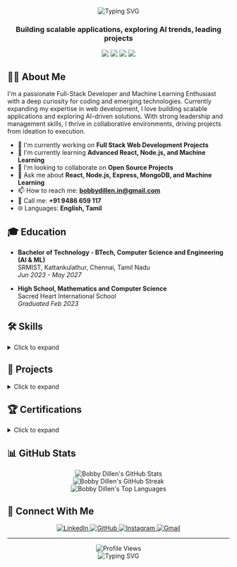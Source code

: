 <div align="center">
  <img src="https://readme-typing-svg.herokuapp.com?font=Fira+Code&weight=500&size=30&pause=1000&color=6E56CF&center=true&vCenter=true&random=false&width=600&height=100&lines=Hi+%F0%9F%91%8B%2C+I'm+Bobby+Dillen;Full-Stack+Developer;Machine+Learning+Enthusiast" alt="Typing SVG" />
</div>

<h3 align="center">Building scalable applications, exploring AI trends, leading projects</h3>

<p align="center">
  <a href="mailto:bobbydillen.in@gmail.com"><img src="https://img.shields.io/badge/Email-bobbydillen.in%40gmail.com-D14836?style=flat-square&logo=gmail&logoColor=white"/></a>
  <a href="https://www.linkedin.com/in/bobbydillen"><img src="https://img.shields.io/badge/LinkedIn-bobbydillen-0077B5?style=flat-square&logo=linkedin&logoColor=white"/></a>
  <a href="https://github.com/bobbydillen"><img src="https://img.shields.io/badge/GitHub-bobbydillen-181717?style=flat-square&logo=github&logoColor=white"/></a>
  <a href="tel:+919486659117"><img src="https://img.shields.io/badge/Phone-%2B91%209486%20659%20117-25D366?style=flat-square&logo=whatsapp&logoColor=white"/></a>
</p>

## 👨‍💻 About Me

I'm a passionate Full-Stack Developer and Machine Learning Enthusiast with a deep curiosity for coding and emerging technologies. Currently expanding my expertise in web development, I love building scalable applications and exploring AI-driven solutions. With strong leadership and management skills, I thrive in collaborative environments, driving projects from ideation to execution.

- 🔭 I'm currently working on **Full Stack Web Development Projects**
- 🌱 I'm currently learning **Advanced React, Node.js, and Machine Learning**
- 👯 I'm looking to collaborate on **Open Source Projects**
- 💬 Ask me about **React, Node.js, Express, MongoDB, and Machine Learning**
- 📫 How to reach me: **bobbydillen.in@gmail.com**
- 📱 Call me: **+91 9486 659 117**
- 🌐 Languages: **English, Tamil**

## 🎓 Education

- **Bachelor of Technology - BTech, Computer Science and Engineering (AI & ML)**  
  SRMIST, Kattankulathur, Chennai, Tamil Nadu  
  *Jun 2023 - May 2027*

- **High School, Mathematics and Computer Science**  
  Sacred Heart International School  
  *Graduated Feb 2023*

## 🛠️ Skills

<details>
<summary>Click to expand</summary>

### Programming Languages
![Java](https://img.shields.io/badge/Java-ED8B00?style=for-the-badge&logo=openjdk&logoColor=white)
![Python](https://img.shields.io/badge/Python-3776AB?style=for-the-badge&logo=python&logoColor=white)
![JavaScript](https://img.shields.io/badge/JavaScript-F7DF1E?style=for-the-badge&logo=javascript&logoColor=black)
![TypeScript](https://img.shields.io/badge/TypeScript-007ACC?style=for-the-badge&logo=typescript&logoColor=white)
![C++](https://img.shields.io/badge/C++-00599C?style=for-the-badge&logo=cplusplus&logoColor=white)

### Web Development
![HTML5](https://img.shields.io/badge/HTML5-E34F26?style=for-the-badge&logo=html5&logoColor=white)
![CSS3](https://img.shields.io/badge/CSS3-1572B6?style=for-the-badge&logo=css3&logoColor=white)
![React](https://img.shields.io/badge/React-20232A?style=for-the-badge&logo=react&logoColor=61DAFB)
![Node.js](https://img.shields.io/badge/Node.js-339933?style=for-the-badge&logo=nodedotjs&logoColor=white)
![Express.js](https://img.shields.io/badge/Express.js-000000?style=for-the-badge&logo=express&logoColor=white)
![Next.js](https://img.shields.io/badge/Next.js-000000?style=for-the-badge&logo=nextdotjs&logoColor=white)

### Database
![MongoDB](https://img.shields.io/badge/MongoDB-4EA94B?style=for-the-badge&logo=mongodb&logoColor=white)
![MySQL](https://img.shields.io/badge/MySQL-4479A1?style=for-the-badge&logo=mysql&logoColor=white)
![PostgreSQL](https://img.shields.io/badge/PostgreSQL-316192?style=for-the-badge&logo=postgresql&logoColor=white)
![Firebase](https://img.shields.io/badge/Firebase-FFCA28?style=for-the-badge&logo=firebase&logoColor=black)

### Other Skills
![Git](https://img.shields.io/badge/Git-F05032?style=for-the-badge&logo=git&logoColor=white)
![AWS](https://img.shields.io/badge/AWS-232F3E?style=for-the-badge&logo=amazonaws&logoColor=white)
![Docker](https://img.shields.io/badge/Docker-2496ED?style=for-the-badge&logo=docker&logoColor=white)
![RESTful APIs](https://img.shields.io/badge/RESTful_APIs-009688?style=for-the-badge&logo=fastapi&logoColor=white)

</details>

## 🚀 Projects

<details>
<summary>Click to expand</summary>

### GST Fraud Prevention Billing System
A system designed to detect and prevent GST fraud by integrating E-Invoice Validation with QR Codes, AI & Machine Learning Fraud Detection, Geo-Tagging & IP Tracking.

**Technologies Used:** React.js, Node.js, Express.js, MongoDB, JWT, TensorFlow, Vercel  
**GitHub:** [https://github.com/bobbydillen/Billing_QR_Generation.git](https://github.com/bobbydillen/Billing_QR_Generation.git)

### Secure Authentication System
A backend authentication system providing secure user authentication and authorization using JWT-based authentication, bcrypt password hashing, and role-based access control.

**Technologies Used:** Node.js, Express.js, MongoDB, JWT, bcrypt, Vercel  
**GitHub:** [https://github.com/bobbydillen/nodejs-auth-2025.git](https://github.com/bobbydillen/nodejs-auth-2025.git)

### Real-Time Chat Application
A real-time chat application that enables instant messaging between users using WebSockets, supporting one-on-one and group chats, real-time message delivery.

**Technologies Used:** React.js, Node.js, Socket.io, MongoDB, JWT, Vercel  
**GitHub:** [https://github.com/bobbydillen/chat-application-socket.git](https://github.com/bobbydillen/chat-application-socket.git)

</details>

## 🏆 Certifications

<details>
<summary>Click to expand</summary>

- **AWS Academy Machine Learning Foundations**  
  Amazon Web Services (AWS)  
  *Feb 2025*  
  [Credential](https://www.credly.com/badges/efe569ba-2957-419a-b7bf-108e2335c171/linked_in_profile)

- **AWS Academy Cloud Foundations**  
  Amazon Web Services (AWS)  
  *Feb 2025*  
  [Credential](https://www.credly.com/badges/a68df7cf-075b-4255-9ee3-774fd6206d75/linked_in_profile)

- **Android Developer Virtual Internship**  
  Google for Developers  
  *Apr 2024*  
  [Credential](https://aictecert.eduskillsfoundation.org/pages/home/verify.php?cert=bccae0618d16b63f162c4a397ddc0a4f)

- **AI-ML Virtual Internship**  
  All India Council for Technical Education (AICTE)  
  *Mar 2025*  
  [Credential](https://aictecert.eduskillsfoundation.org/pages/home/verify.php?cert=98f13120762389adfd3cc12c5a75256a)

- **C Programming For Beginners**  
  Udemy  
  *Dec 2023*  
  [Credential](https://www.udemy.com/certificate/UC-bcb5fbcO-dc2c-48cf-b2ea-Ofe2f56cf91e/)

- **CS107: C++ Programming**  
  Saylor Academy  
  *Apr 2024*

</details>

## 📊 GitHub Stats

<div align="center">
  <img src="https://github-readme-stats.vercel.app/api?username=bobbydillen&show_icons=true&theme=tokyonight" alt="Bobby Dillen's GitHub Stats" />
</div>

<div align="center">
  <img src="https://github-readme-streak-stats.herokuapp.com/?user=bobbydillen&theme=tokyonight" alt="Bobby Dillen's GitHub Streak" />
</div>

<div align="center">
  <img src="https://github-readme-stats.vercel.app/api/top-langs/?username=bobbydillen&layout=compact&theme=tokyonight" alt="Bobby Dillen's Top Languages" />
</div>

## 🔗 Connect With Me

<p align="center">
  <a href="https://www.linkedin.com/in/bobbydillen" target="_blank">
    <img src="https://img.shields.io/badge/LinkedIn-0077B5?style=for-the-badge&logo=linkedin&logoColor=white" alt="LinkedIn"/>
  </a>
  <a href="https://github.com/bobbydillen" target="_blank">
    <img src="https://img.shields.io/badge/GitHub-100000?style=for-the-badge&logo=github&logoColor=white" alt="GitHub"/>
  </a>
  <a href="https://www.instagram.com/_bobby_dillen/" target="_blank">
    <img src="https://img.shields.io/badge/Instagram-E4405F?style=for-the-badge&logo=instagram&logoColor=white" alt="Instagram"/>
  </a>
  <a href="mailto:bobbydillen.in@gmail.com">
    <img src="https://img.shields.io/badge/Gmail-D14836?style=for-the-badge&logo=gmail&logoColor=white" alt="Gmail"/>
  </a>
</p>

---

<div align="center">
  <img src="https://komarev.com/ghpvc/?username=bobbydillen&style=flat-square&color=6E56CF" alt="Profile Views" />
</div>

<div align="center">
  <img src="https://readme-typing-svg.herokuapp.com?font=Fira+Code&weight=500&size=24&pause=1000&color=6E56CF&center=true&vCenter=true&random=false&width=600&height=100&lines=Thanks+for+visiting+my+profile!;Let's+connect+and+build+something+amazing!" alt="Typing SVG" />
</div>
